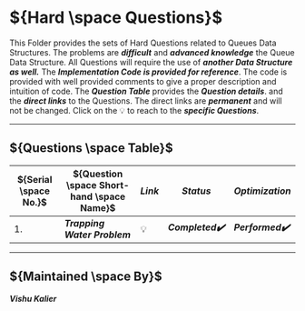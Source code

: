 
# ${Hard \space Questions}$

  This Folder provides the sets of Hard Questions related to Queues Data Structures. The problems are ***difficult*** and ***advanced knowledge*** the Queue Data 
  Structure. All Questions will require the use of ***another Data Structure as well.*** The ***Implementation Code is provided for reference***. 
  The code is provided with well provided comments to give a proper description and intuition of code. The ***Question Table*** provides the ***Question details***. 
  and the ***direct links*** to the Questions. The direct links are ***permanent*** and will not be changed. Click on the :bulb: to reach to the ***specific Questions***.

------

## ${Questions \space Table}$

| ${Serial \space No.}$ | ${Question \space Short-hand \space Name}$ | ${Link}$ | ${Status}$ | ${Optimization}$ |
|-|-|-|-|-|
| 1. | <b><i>Trapping Water Problem | :bulb: | <b><i>Completed:heavy_check_mark: | <b><i>Performed:heavy_check_mark: |

-------

## ${Maintained \space By}$
<b><i> Vishu Kalier
